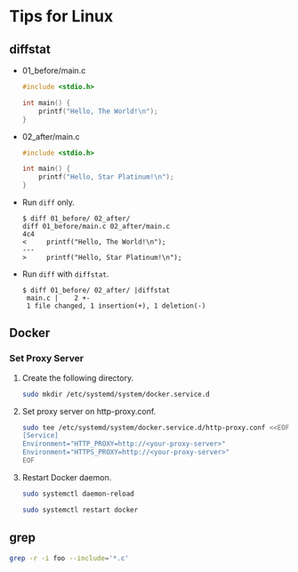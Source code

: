 # Tips for Linux


## diffstat
- 01_before/main.c
  ```c
  #include <stdio.h>
  
  int main() {
      printf("Hello, The World!\n");
  }
  ```
- 02_after/main.c
  ```c
  #include <stdio.h>
  
  int main() {
      printf("Hello, Star Platinum!\n");
  }
  ```
- Run `diff` only.
  ```
  $ diff 01_before/ 02_after/ 
  diff 01_before/main.c 02_after/main.c
  4c4
  <     printf("Hello, The World!\n");
  ---
  >     printf("Hello, Star Platinum!\n");
  ```
- Run `diff` with `diffstat`.
  ```
  $ diff 01_before/ 02_after/ |diffstat 
   main.c |    2 +-
   1 file changed, 1 insertion(+), 1 deletion(-)  
  ```

## Docker
### Set Proxy Server
1. Create the following directory.
   ```sh
   sudo mkdir /etc/systemd/system/docker.service.d
   ```
1. Set proxy server on http-proxy.conf.
   ```sh
   sudo tee /etc/systemd/system/docker.service.d/http-proxy.conf <<EOF
   [Service]
   Environment="HTTP_PROXY=http://<your-proxy-server>"
   Environment="HTTPS_PROXY=http://<your-proxy-server>"
   EOF
   ```
1. Restart Docker daemon.
   ```sh
   sudo systemctl daemon-reload
   ```
   ```sh
   sudo systemctl restart docker
   ```

## grep
```sh
grep -r -i foo --include='*.c'
```
